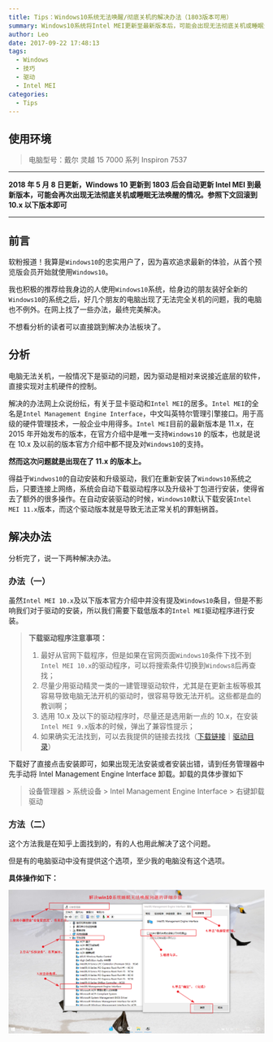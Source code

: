 ```yaml
---
title: Tips：Windows10系统无法唤醒/彻底关机的解决办法（1803版本可用）
summary: Windows10系统将Intel MEI更新至最新版本后，可能会出现无法彻底关机或睡眠无法唤醒的情况。可通过降级重装驱动的方式解决该问题。
author: Leo
date: 2017-09-22 17:48:13
tags:
  - Windows
  - 技巧
  - 驱动
  - Intel MEI
categories:
  - Tips
---
```


## 使用环境

> 电脑型号：戴尔 灵越 15 7000 系列 Inspiron 7537

---

**2018 年 5 月 8 日更新，Windows 10 更新到 1803 后会自动更新 Intel MEI 到最新版本，可能会再次出现无法彻底关机或睡眠无法唤醒的情况。参照下文回滚到 10.x 以下版本即可**

---

## 前言

软粉报道！我算是`Windows10`的忠实用户了，因为喜欢追求最新的体验，从首个预览版会员开始就使用`Windows10`。

我也积极的推荐给我身边的人使用`Windows10`系统，给身边的朋友装好全新的`Windows10`的系统之后，好几个朋友的电脑出现了无法完全关机的问题，我的电脑也不例外。在网上找了一些办法，最终完美解决。

不想看分析的读者可以直接跳到解决办法板块了。

## 分析

电脑无法关机，一般情况下是驱动的问题，因为驱动是相对来说接近底层的软件，直接实现对主机硬件的控制。

解决的办法网上众说纷纭，有关于显卡驱动和`Intel MEI`的居多。`Intel MEI`的全名是`Intel Management Engine Interface`，中文叫英特尔管理引擎接口。用于高级的硬件管理技术，一般企业中用得多。`Intel MEI`目前的最新版本是 11.x，在 2015 年开始发布的版本，在官方介绍中是唯一支持`Windows10` 的版本，也就是说在 10.x 及以前的版本官方介绍中都不提及对`Windows10`的支持。

**然而这次问题就是出现在了 11.x 的版本上。**

得益于`Windwos10`的自动安装和升级驱动，我们在重新安装了`Windows10`系统之后，只要连接上网络，系统会自动下载驱动程序以及升级补丁包进行安装，使得省去了额外的很多操作。在自动安装驱动的时候，`Windows10`默认下载安装`Intel MEI 11.x`版本，而这个驱动版本就是导致无法正常关机的罪魁祸首。

## 解决办法

分析完了，说一下两种解决办法。

### 办法（一）

虽然`Intel MEI 10.x`及以下版本官方介绍中并没有提及`Windows10`条目，但是不影响我们对于驱动的安装，所以我们需要下载低版本的`Intel MEI`驱动程序进行安装。

> **下载驱动程序注意事项：**
>
> 1. 最好从官网下载程序，但是如果在官网页面`Windows10`条件下找不到`Intel MEI 10.x`的驱动程序，可以将搜索条件切换到`Windows8`后再查找；
> 2. 尽量少用驱动精灵一类的一建管理驱动软件，尤其是在更新主板等极其容易导致电脑无法开机的驱动时，很容易导致无法开机。这些都是血的教训啊；
> 3. 选用 10.x 及以下的驱动程序时，尽量还是选用新一点的 10.x，在安装`Intel MEI 9.x`版本的时候，弹出了兼容性提示；
> 4. 如果确实无法找到，可以去我提供的链接去找找（[下载链接](http://drivers.mydrivers.com/drivers/491_196594.htm)｜[驱动目录](http://drivers.mydrivers.com/search-5-490/h21165-0-0-1-0-1.htm)）

下载好了直接点击安装即可，如果出现无法安装或者安装出错，请到任务管理器中先手动将 Intel Management Engine Interface 卸载。卸载的具体步骤如下

> 设备管理器 > 系统设备 > Intel Management Engine Interface > 右键卸载驱动

### 方法（二）

这个方法我是在知乎上面找到的，有的人也用此解决了这个问题。

但是有的电脑驱动中没有提供这个选项，至少我的电脑没有这个选项。

**具体操作如下：**

![windows10-system-awake-operation](windows10-system-awake-operation.png)
